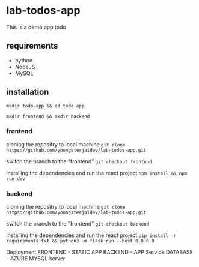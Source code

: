 # lab-todos-app
This is a demo app todo

## requirements
- python
- NodeJS 
- MySQL


## installation

`mkdir todo-app && cd todo-app`

`mkdir frontend && mkdir backend`

### frontend
cloning the repositry to local machine
`git clone https://github.com/youngsterjaidev/lab-todos-app.git`

switch the branch to the "frontend"
`git checkout frontend`

installing the dependencies and run the react project
`npm install && npm run dev`

### backend
cloning the repositry to local machine
`git clone https://github.com/youngsterjaidev/lab-todos-app.git`

switch the branch to the "frontend"
`git checkout backend`

installing the dependencies and run the react project
`pip install -r requirements.txt && python3 -m flask run --host 0.0.0.0`

Deployment 
FRONTEND - STATIC APP
BACKEND - APP Service
DATABASE - AZURE MYSQL server

